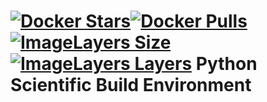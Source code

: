 
[![Docker Stars](https://img.shields.io/docker/stars/tboquet/pythondev.svg)](https://hub.docker.com/r/tboquet/pythondev/)[![Docker Pulls](https://img.shields.io/docker/pulls/tboquet/pythondev.svg)](https://hub.docker.com/r/tboquet/pythondev/)[![ImageLayers Size](https://img.shields.io/imagelayers/image-size/tboquet/pythondev/latest.svg)](https://imagelayers.io/?images=tboquet%2Fpythondev:latest)[![ImageLayers Layers](https://img.shields.io/imagelayers/layers/tboquet/pythondev/latest.svg)](https://imagelayers.io/?images=tboquet%2Fpythondev:latest)
**Python Scientific Build Environment**
=======================================
